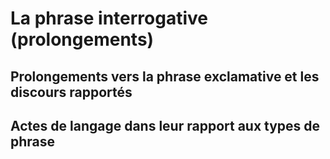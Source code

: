 # La phrase interrogative (prolongements)
## Prolongements vers la phrase exclamative et les discours rapportés
## Actes de langage dans leur rapport aux types de phrase 
